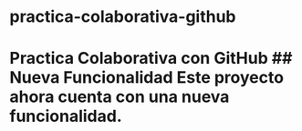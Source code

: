 # practica-colaborativa-github 
# Practica Colaborativa con GitHub ## Nueva Funcionalidad Este proyecto ahora cuenta con una nueva funcionalidad.
